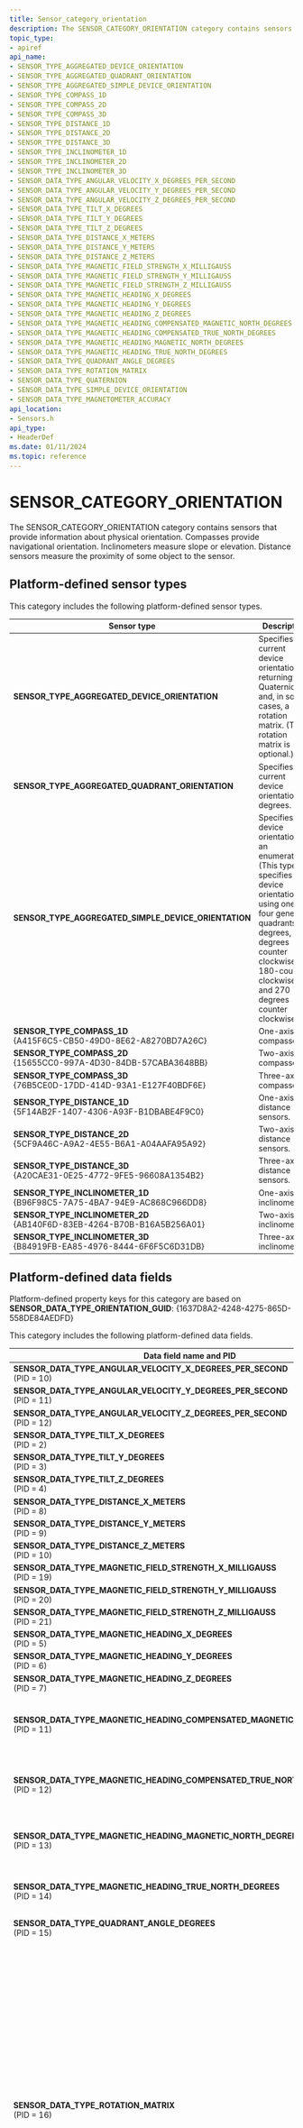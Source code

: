 ```yaml
---
title: Sensor_category_orientation
description: The SENSOR_CATEGORY_ORIENTATION category contains sensors that provide information about physical orientation.
topic_type:
- apiref
api_name:
- SENSOR_TYPE_AGGREGATED_DEVICE_ORIENTATION
- SENSOR_TYPE_AGGREGATED_QUADRANT_ORIENTATION
- SENSOR_TYPE_AGGREGATED_SIMPLE_DEVICE_ORIENTATION
- SENSOR_TYPE_COMPASS_1D
- SENSOR_TYPE_COMPASS_2D
- SENSOR_TYPE_COMPASS_3D
- SENSOR_TYPE_DISTANCE_1D
- SENSOR_TYPE_DISTANCE_2D
- SENSOR_TYPE_DISTANCE_3D
- SENSOR_TYPE_INCLINOMETER_1D
- SENSOR_TYPE_INCLINOMETER_2D
- SENSOR_TYPE_INCLINOMETER_3D
- SENSOR_DATA_TYPE_ANGULAR_VELOCITY_X_DEGREES_PER_SECOND
- SENSOR_DATA_TYPE_ANGULAR_VELOCITY_Y_DEGREES_PER_SECOND
- SENSOR_DATA_TYPE_ANGULAR_VELOCITY_Z_DEGREES_PER_SECOND
- SENSOR_DATA_TYPE_TILT_X_DEGREES
- SENSOR_DATA_TYPE_TILT_Y_DEGREES
- SENSOR_DATA_TYPE_TILT_Z_DEGREES
- SENSOR_DATA_TYPE_DISTANCE_X_METERS
- SENSOR_DATA_TYPE_DISTANCE_Y_METERS
- SENSOR_DATA_TYPE_DISTANCE_Z_METERS
- SENSOR_DATA_TYPE_MAGNETIC_FIELD_STRENGTH_X_MILLIGAUSS
- SENSOR_DATA_TYPE_MAGNETIC_FIELD_STRENGTH_Y_MILLIGAUSS
- SENSOR_DATA_TYPE_MAGNETIC_FIELD_STRENGTH_Z_MILLIGAUSS
- SENSOR_DATA_TYPE_MAGNETIC_HEADING_X_DEGREES
- SENSOR_DATA_TYPE_MAGNETIC_HEADING_Y_DEGREES
- SENSOR_DATA_TYPE_MAGNETIC_HEADING_Z_DEGREES
- SENSOR_DATA_TYPE_MAGNETIC_HEADING_COMPENSATED_MAGNETIC_NORTH_DEGREES
- SENSOR_DATA_TYPE_MAGNETIC_HEADING_COMPENSATED_TRUE_NORTH_DEGREES
- SENSOR_DATA_TYPE_MAGNETIC_HEADING_MAGNETIC_NORTH_DEGREES
- SENSOR_DATA_TYPE_MAGNETIC_HEADING_TRUE_NORTH_DEGREES
- SENSOR_DATA_TYPE_QUADRANT_ANGLE_DEGREES
- SENSOR_DATA_TYPE_ROTATION_MATRIX
- SENSOR_DATA_TYPE_QUATERNION
- SENSOR_DATA_TYPE_SIMPLE_DEVICE_ORIENTATION
- SENSOR_DATA_TYPE_MAGNETOMETER_ACCURACY
api_location:
- Sensors.h
api_type:
- HeaderDef
ms.date: 01/11/2024
ms.topic: reference
---
```


# SENSOR_CATEGORY_ORIENTATION

The SENSOR_CATEGORY_ORIENTATION category contains sensors that provide information about physical orientation. Compasses provide navigational orientation. Inclinometers measure slope or elevation. Distance sensors measure the proximity of some object to the sensor.

## Platform-defined sensor types

This category includes the following platform-defined sensor types.

| Sensor type | Description |
|---|---|
| **SENSOR_TYPE_AGGREGATED_DEVICE_ORIENTATION** | Specifies the current device orientation by returning a Quaternion and, in some cases, a rotation matrix. (The rotation matrix is optional.) |
| **SENSOR_TYPE_AGGREGATED_QUADRANT_ORIENTATION** | Specifies the current device orientation in degrees. |
| **SENSOR_TYPE_AGGREGATED_SIMPLE_DEVICE_ORIENTATION** | Specifies the device orientation as an enumeration. (This type specifies the device orientation using one of four general quadrants: 0 degrees, 90 degrees counter clockwise, 180-counter clockwise, and 270 degrees counter clockwise.) |
| **SENSOR_TYPE_COMPASS_1D**<br>{A415F6C5-CB50-49D0-8E62-A8270BD7A26C} | One-axis compasses. |
| **SENSOR_TYPE_COMPASS_2D**<br>{15655CC0-997A-4D30-84DB-57CABA3648BB} | Two-axis compasses. |
| **SENSOR_TYPE_COMPASS_3D**<br>{76B5CE0D-17DD-414D-93A1-E127F40BDF6E} | Three-axis compasses. |
| **SENSOR_TYPE_DISTANCE_1D**<br>{5F14AB2F-1407-4306-A93F-B1DBABE4F9C0} | One-axis distance sensors. |
| **SENSOR_TYPE_DISTANCE_2D**<br>{5CF9A46C-A9A2-4E55-B6A1-A04AAFA95A92} | Two-axis distance sensors. |
| **SENSOR_TYPE_DISTANCE_3D**<br>{A20CAE31-0E25-4772-9FE5-96608A1354B2} | Three-axis distance sensors. |
| **SENSOR_TYPE_INCLINOMETER_1D**<br>{B96F98C5-7A75-4BA7-94E9-AC868C966DD8} | One-axis inclinometers. |
| **SENSOR_TYPE_INCLINOMETER_2D**<br>{AB140F6D-83EB-4264-B70B-B16A5B256A01} | Two-axis inclinometers. |
| **SENSOR_TYPE_INCLINOMETER_3D**<br>{B84919FB-EA85-4976-8444-6F6F5C6D31DB} | Three-axis inclinometers. |

## Platform-defined data fields

Platform-defined property keys for this category are based on **SENSOR_DATA_TYPE_ORIENTATION_GUID**: {1637D8A2-4248-4275-865D-558DE84AEDFD}

This category includes the following platform-defined data fields.

| Data field name and PID | Type | Description |
|---|---|---|
| **SENSOR_DATA_TYPE_ANGULAR_VELOCITY_X_DEGREES_PER_SECOND**<br>(PID = 10) | **VT_R8** | Gyrometer x-axis velocity, in degrees per second. |
| **SENSOR_DATA_TYPE_ANGULAR_VELOCITY_Y_DEGREES_PER_SECOND**<br>(PID = 11) | **VT_R8** | Gyrometer y-axis velocity, in degrees per second. |
| **SENSOR_DATA_TYPE_ANGULAR_VELOCITY_Z_DEGREES_PER_SECOND**<br>(PID = 12) | **VT_R8** | Gyrometer z-axis velocity, in degrees per second. |
| **SENSOR_DATA_TYPE_TILT_X_DEGREES**<br>(PID = 2) | **VT_R4** | Inclinometer x-axis angle, in degrees. |
| **SENSOR_DATA_TYPE_TILT_Y_DEGREES**<br>(PID = 3) | **VT_R4** | Inclinometer y-axis angle, in degrees. |
| **SENSOR_DATA_TYPE_TILT_Z_DEGREES**<br>(PID = 4) | **VT_R4** | Inclinometer z-axis angle, in degrees. |
| **SENSOR_DATA_TYPE_DISTANCE_X_METERS**<br>(PID = 8) | **VT_R4** | X-axis distance, in meters. |
| **SENSOR_DATA_TYPE_DISTANCE_Y_METERS**<br>(PID = 9) | **VT_R4** | Y-axis distance, in meters. |
| **SENSOR_DATA_TYPE_DISTANCE_Z_METERS**<br>(PID = 10) | **VT_R4** | Z-axis distance, in meters. |
| **SENSOR_DATA_TYPE_MAGNETIC_FIELD_STRENGTH_X_MILLIGAUSS**<br>(PID = 19) | **VT_R8** | Magnetometer x-axis field strength, in milligauss. |
| **SENSOR_DATA_TYPE_MAGNETIC_FIELD_STRENGTH_Y_MILLIGAUSS**<br>(PID = 20) | **VT_R8** | Magnetometer y-axis field strength, in milligauss. |
| **SENSOR_DATA_TYPE_MAGNETIC_FIELD_STRENGTH_Z_MILLIGAUSS**<br>(PID = 21) | **VT_R8** | Magnetometer z-axis field strength, in milligauss. |
| **SENSOR_DATA_TYPE_MAGNETIC_HEADING_X_DEGREES**<br>(PID = 5) | **VT_R4** | Compass x-axis heading, in degrees. |
| **SENSOR_DATA_TYPE_MAGNETIC_HEADING_Y_DEGREES**<br>(PID = 6) | **VT_R4** | Compass y-axis heading, in degrees. |
| **SENSOR_DATA_TYPE_MAGNETIC_HEADING_Z_DEGREES**<br>(PID = 7) | **VT_R4** | Compass z-axis heading, in degrees. |
| **SENSOR_DATA_TYPE_MAGNETIC_HEADING_COMPENSATED_MAGNETIC_NORTH_DEGREES**<br>(PID = 11) | **VT_R8** | Compensated compass heading relative to magnetic North in degrees. This compensation causes the measurement of the heading angle to be represented as if a compass device is laying flat on level ground where the PC is located. |
| **SENSOR_DATA_TYPE_MAGNETIC_HEADING_COMPENSATED_TRUE_NORTH_DEGREES**<br>(PID = 12) | **VT_R8** | Compensated compass heading relative to true North in degrees. This compensation causes the measurement of the heading angle to be represented as if a compass device is laying flat on level ground where the PC is located. |
| **SENSOR_DATA_TYPE_MAGNETIC_HEADING_MAGNETIC_NORTH_DEGREES**<br>(PID = 13) | **VT_R8** | Uncompensated compass heading relative to magnetic North in degrees. The measurement of the heading angle is represented as measured on the plane that the compass device is installed relative to. |
| **SENSOR_DATA_TYPE_MAGNETIC_HEADING_TRUE_NORTH_DEGREES**<br>(PID = 14) | **VT_R8** | Uncompensated compass heading relative to true North in degrees. The measurement of the heading angle is represented as measured on the plane that the compass device is installed relative to. |
| **SENSOR_DATA_TYPE_QUADRANT_ANGLE_DEGREES**<br>(PID = 15) | **VT_R8** | Aggregated quadrant-orientation, in degrees. |
| **SENSOR_DATA_TYPE_ROTATION_MATRIX**<br>(PID = 16) | **VT_VECTOR** or **VT_UI1** | Counted array representing the orientation of the device in 3D space as a 3x3 rotation matrix (VT_VECTOR or VT_UI1).<br><br> Data for vector types is always serialized as VT_UI1 (an array of unsigned, 1-byte characters). This data field must contain each value as a single-precision float (VT_R4).<br><br> This array is expressed as a matrix:<br>![rotation matrix](images/sensor-data-type-rotation-matrix.png)<br><br> These values are ordered in the rotation matrix data field array as follows:<br>M11,M12,M13,M21,M22,M23,M31,M32, M33Note that for devices implementing support for the in-box Windows 8 HID sensor class driver, this data field is optional. If only **SENSOR_DATA_TYPE_QUATERNION** is implemented, **SENSOR_DATA_TYPE_ROTATION_MATRIX** will be calculated and populated for each data report sent. Devices not using the in-box HID sensor class driver need to calculate and expose both **SENSOR_DATA_TYPE_QUATERNION** and **SENSOR_DATA_TYPE_ROTATION_MATRIX** sensor data fields. |
| **SENSOR_DATA_TYPE_QUATERNION**<br>(PID = 17) | **VT_VECTOR** or **VT_UI1** | The x, y, z, w values of a quaternion representing the orientation of the device in 3D space. (VT_VECTOR or VT_UI1).<br><br> Data for vector types is always serialized as VT_UI1 (an array of unsigned, 1-byte characters).<br><br>This data field must contain each value as a single-precision float (VT_R4).<br><br>The order of the values in this array is as follows: [x,y,z,w]<br><br>The W value of a quaternion is limited to [0,1] instead of the full [-1, 1].<br><br> All rotations must be stated in the forward direction (and not the reverse).<br><br>Note: The output of quaternion should be in normalized format. When quaternions are expressed in normalized format, the values will satisfy the following:<br>![quaternion formula](images/sensor-data-type-quaternion-formula.png) |
| **SENSOR_DATA_TYPE_SIMPLE_DEVICE_ORIENTATION**<br>(PID = 18) | **VT_UI4** | Aggregated device-orientation, specified as an enumeration. (The enumeration values correspond to one of four quadrants.) |
| **SENSOR_DATA_TYPE_MAGNETOMETER_ACCURACY**<br>(PID = 22) | **VT_I4** | Magnetometer accuracy reading, specified as an enumeration. |

## Requirements

| &nbsp; | &nbsp; |
|---|---|
| **Minimum supported client** | Windows 7 |
| **Minimum supported server** | None supported |
| **Header** | sensors.h |
